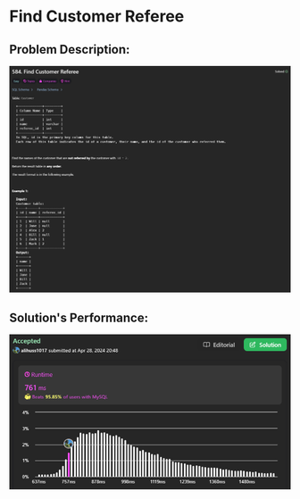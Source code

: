 # Find Customer Referee

## Problem Description:
![alt text](images/image.png)

## Solution's Performance:
![alt text](images/image-1.png)
